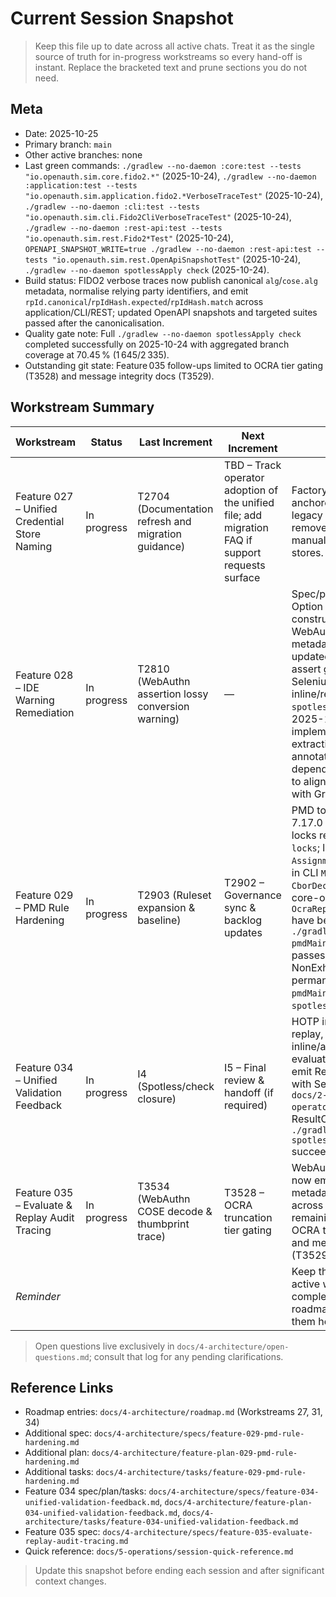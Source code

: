 # Current Session Snapshot

> Keep this file up to date across all active chats. Treat it as the single source of truth for in-progress workstreams so every hand-off is instant. Replace the bracketed text and prune sections you do not need.

## Meta
- Date: 2025-10-25
- Primary branch: `main`
- Other active branches: none
- Last green commands: `./gradlew --no-daemon :core:test --tests "io.openauth.sim.core.fido2.*"` (2025-10-24), `./gradlew --no-daemon :application:test --tests "io.openauth.sim.application.fido2.*VerboseTraceTest"` (2025-10-24), `./gradlew --no-daemon :cli:test --tests "io.openauth.sim.cli.Fido2CliVerboseTraceTest"` (2025-10-24), `./gradlew --no-daemon :rest-api:test --tests "io.openauth.sim.rest.Fido2*Test"` (2025-10-24), `OPENAPI_SNAPSHOT_WRITE=true ./gradlew --no-daemon :rest-api:test --tests "io.openauth.sim.rest.OpenApiSnapshotTest"` (2025-10-24), `./gradlew --no-daemon spotlessApply check` (2025-10-24).
- Build status: FIDO2 verbose traces now publish canonical `alg`/`cose.alg` metadata, normalise relying party identifiers, and emit `rpId.canonical`/`rpIdHash.expected`/`rpIdHash.match` across application/CLI/REST; updated OpenAPI snapshots and targeted suites passed after the canonicalisation.
- Quality gate note: Full `./gradlew --no-daemon spotlessApply check` completed successfully on 2025-10-24 with aggregated branch coverage at 70.45 % (1 645/2 335).
- Outstanding git state: Feature 035 follow-ups limited to OCRA tier gating (T3528) and message integrity docs (T3529).

## Workstream Summary
| Workstream | Status | Last Increment | Next Increment | Notes |
|------------|--------|----------------|----------------|-------|
| Feature 027 – Unified Credential Store Naming | In progress | T2704 (Documentation refresh and migration guidance) | TBD – Track operator adoption of the unified file; add migration FAQ if support requests surface | Factory/CLI/REST defaults anchored to `credentials.db`; legacy fallback checks removed, docs now instruct manual migration for existing stores. |
| Feature 028 – IDE Warning Remediation | In progress | T2810 (WebAuthn assertion lossy conversion warning) | — | Spec/plan/tasks added, Option B locked, TOTP constructors cleaned, WebAuthn attestation/REST metadata assertions updated; CLI/REST tests assert generated OTPs, Selenium suites verify inline/replay controls, full `spotlessApply check` passes; 2025-10-19 clarifications implemented (DTO extraction + SpotBugs annotation export); rest-api dependency lock refreshed to align `checker-qual` 3.51.1 with Gradle force. |
| Feature 029 – PMD Rule Hardening | In progress | T2903 (Ruleset expansion & baseline) | T2902 – Governance sync & backlog updates | PMD toolVersion bumped to 7.17.0 with dependency locks refreshed via `--write-locks`; legacy `AssignmentInOperand` findings in CLI `MaintenanceCli`, core `CborDecoder`/`SimpleJson`, and core-ocra `OcraReplayVerifierBenchmark` have been refactored and `./gradlew --no-daemon pmdMain pmdTest` now passes; NonExhaustiveSwitch added permanently with green `pmdMain pmdTest` + `spotlessApply check`. |
| Feature 034 – Unified Validation Feedback | In progress | I4 (Spotless/check closure) | I5 – Final review & handoff (if required) | HOTP inline/replay, TOTP replay, WebAuthn inline/attestation, and OCRA evaluate/replay flows now emit ResultCard messaging with Selenium coverage. `docs/2-how-to/use-ocra-operator-ui.md` covers the ResultCard behaviour and `./gradlew --no-daemon spotlessApply check` succeeded on 2025-10-22. |
| Feature 035 – Evaluate & Replay Audit Tracing | In progress | T3534 (WebAuthn COSE decode & thumbprint trace) | T3528 – OCRA truncation tier gating | WebAuthn verbose traces now emit decoded COSE metadata + JWK thumbprints across application/CLI/REST; remaining scope covers OCRA tier gating (T3528) and message integrity docs (T3529). |
| _Reminder_ |  |  |  | Keep this table limited to active workstreams; move completed features to the roadmap instead of tracking them here. |

> Open questions live exclusively in `docs/4-architecture/open-questions.md`; consult that log for any pending clarifications.

## Reference Links
- Roadmap entries: `docs/4-architecture/roadmap.md` (Workstreams 27, 31, 34)
- Additional spec: `docs/4-architecture/specs/feature-029-pmd-rule-hardening.md`
- Additional plan: `docs/4-architecture/feature-plan-029-pmd-rule-hardening.md`
- Additional tasks: `docs/4-architecture/tasks/feature-029-pmd-rule-hardening.md`
- Feature 034 spec/plan/tasks: `docs/4-architecture/specs/feature-034-unified-validation-feedback.md`, `docs/4-architecture/feature-plan-034-unified-validation-feedback.md`, `docs/4-architecture/tasks/feature-034-unified-validation-feedback.md`
- Feature 035 spec: `docs/4-architecture/specs/feature-035-evaluate-replay-audit-tracing.md`
- Quick reference: `docs/5-operations/session-quick-reference.md`

> Update this snapshot before ending each session and after significant context changes.
